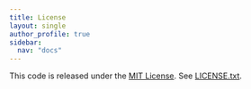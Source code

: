 ```yaml
---
title: License
layout: single
author_profile: true
sidebar:
  nav: "docs"
---
```


This code is released under the [MIT License](https://opensource.org/licenses/MIT). See [LICENSE.txt](https://github.com/gruntwork-io/terragrunt/blob/master/LICENSE.txt).
